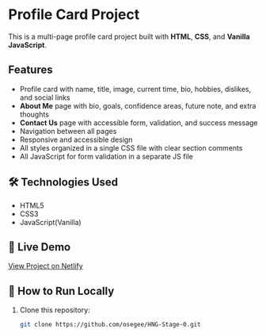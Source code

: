 # Profile Card Project

This is a multi-page profile card project built with **HTML**, **CSS**, and **Vanilla JavaScript**.

## Features

- Profile card with name, title, image, current time, bio, hobbies, dislikes, and social links
- **About Me** page with bio, goals, confidence areas, future note, and extra thoughts
- **Contact Us** page with accessible form, validation, and success message
- Navigation between all pages
- Responsive and accessible design
- All styles organized in a single CSS file with clear section comments
- All JavaScript for form validation in a separate JS file

## 🛠️ Technologies Used

- HTML5
- CSS3
- JavaScript(Vanilla)

## 🚀 Live Demo

[View Project on Netlify](https://osegee.netlify.app)

## 🧭 How to Run Locally

1. Clone this repository:
   ```bash
   git clone https://github.com/osegee/HNG-Stage-0.git
   ```

